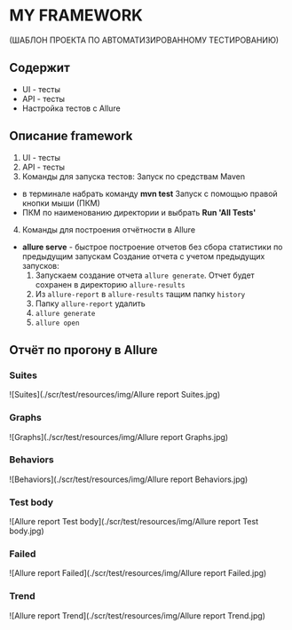 # MY FRAMEWORK
(ШАБЛОН ПРОЕКТА ПО АВТОМАТИЗИРОВАННОМУ ТЕСТИРОВАНИЮ)

## Содержит
* UI - тесты
* API - тесты
* Настройка тестов с Allure

## Описание framework
1. UI - тесты
2. API - тесты
3. Команды для запуска тестов:
Запуск по средствам Maven
 - в терминале набрать команду 
    **mvn test**
Запуск с помощью правой кнопки мыши (ПКМ)
 - ПКМ по наименованию директории и выбрать **Run 'All Tests'**
4. Команды для построения отчётности в Allure
 - **allure serve** - быстрое построение отчетов без сбора статистики по предыдущим запускам
Создание отчета с учетом предыдущих запусков:
   1. Запускаем создание отчета `allure generate`. Отчет будет сохранен в директорию `allure-results`
   2. Из `allure-report` в `allure-results` тащим папку `history`
   3. Папку `allure-report` удалить
   4. `allure generate`
   5. `allure open`
 
## Отчёт по прогону в Allure
### Suites

![Suites](./scr/test/resources/img/Allure report Suites.jpg)

### Graphs
![Graphs](./scr/test/resources/img/Allure report Graphs.jpg)

### Behaviors
![Behaviors](./scr/test/resources/img/Allure report Behaviors.jpg)

### Test body
![Allure report Test body](./scr/test/resources/img/Allure report Test body.jpg)

### Failed
![Allure report Failed](./scr/test/resources/img/Allure report Failed.jpg)

### Trend
![Allure report Trend](./scr/test/resources/img/Allure report Trend.jpg)
